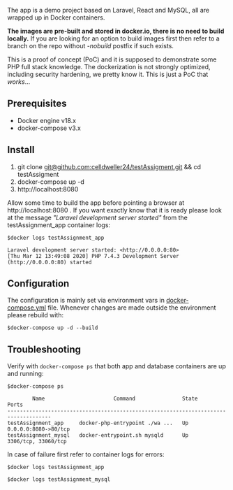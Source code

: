 The app is a demo project based on Laravel, React and MySQL, all are wrapped up in Docker containers.

__The images are pre-built and stored in docker.io, there is no need to build locally.__ If you are looking for an option
to build images first then refer to a branch on the repo without _-nobuild_ postfix if such exists.

This is a proof of concept (PoC) and it is supposed to demonstrate some PHP full stack knowledge. The dockerization is not  strongly optimized, including security hardening, we pretty know it. This is just a PoC that _works_...

## Prerequisites

 - Docker engine v18.x
 - docker-compose v3.x

## Install

1. git clone [git@github.com:celldweller24/testAssigment.git](https://github.com/celldweller24/testAssigment) && cd testAssigment
1. docker-compose up -d
1. http://localhost:8080

Allow some time to build the app before pointing a browser at http://localhost:8080 . If you want exactly know that it is ready please look at the message _"Laravel development server started"_ from the testAssignment_app container logs: 

```
$docker logs testAssignment_app

Laravel development server started: <http://0.0.0.0:80>
[Thu Mar 12 13:49:08 2020] PHP 7.4.3 Development Server (http://0.0.0.0:80) started
```

## Configuration

The configuration is mainly set via environment vars in [docker-compose.yml](docker-compose.yml) file. Whenever changes are made outside the environment please rebuild with:

```
$docker-compose up -d --build
```


## Troubleshooting

Verify with `docker-compose ps` that both app and database containers are up and running: 

```
$docker-compose ps

        Name                      Command               State          Ports
------------------------------------------------------------------------------------
testAssignment_app     docker-php-entrypoint ./wa ...   Up      0.0.0.0:8080->80/tcp
testAssignment_mysql   docker-entrypoint.sh mysqld      Up      3306/tcp, 33060/tcp
```

In case of failure first refer to container logs for errors:

```
$docker logs testAssignment_app
```

```
$docker logs testAssignment_mysql
```
